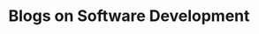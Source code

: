 ---
title: Blogs on Software Development
layout: blogs-software-dev
post_image: "images/pic13.jpg"
---